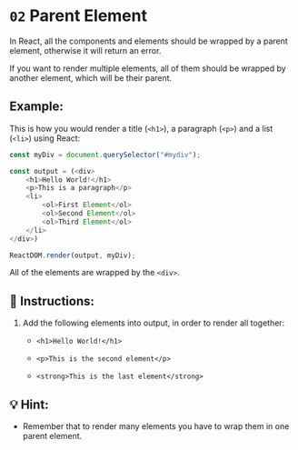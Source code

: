# `02` Parent Element

In React, all the components and elements should be wrapped by a parent element, otherwise it will return an error.

If you want to render multiple elements, all of them should be wrapped by another element, which will be their parent.

## Example:

This is how you would render a title (`<h1>`), a paragraph (`<p>`) and a list (`<li>`) using React:

```js
const myDiv = document.querySelector("#mydiv");

const output = (<div>
    <h1>Hello World!</h1>
    <p>This is a paragraph</p>
    <li>
        <ol>First Element</ol>
        <ol>Second Element</ol>
        <ol>Third Element</ol>
    </li>
</div>)

ReactDOM.render(output, myDiv);
```

All of the elements are wrapped by the `<div>`.

## 📝 Instructions:

1. Add the following elements into output, in order to render all together:

    + `<h1>Hello World!</h1>`

    + `<p>This is the second element</p>`

    + `<strong>This is the last element</strong>`

## 💡 Hint:

+ Remember that to render many elements you have to wrap them in one parent element.